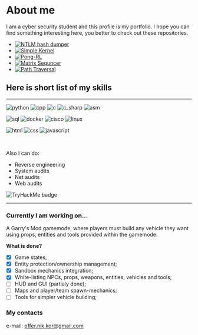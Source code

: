 # About me

I am a cyber security student and this profile is my portfolio. I hope you can find something interesting here, you better to check out these repositories.

- [![NTLM hash dumper](https://img.shields.io/static/v1?label=Repo&message=Hash-Dumper&color=FF4A40)](https://github.com/Retr0-code/hash-dumper)
- [![Simple Kernel](https://img.shields.io/static/v1?label=Repo&message=Simple%20Kernel&color=FF0057)](https://github.com/Retr0-code/Simple-Kernel)
- [![Pong-RL](https://img.shields.io/static/v1?label=Repo&message=Pong-RL&color=7163E0)](https://github.com/Retr0-code/Pong-RL)
- [![Matrix Sequncer](https://img.shields.io/static/v1?label=Repo&message=Matrix%20Sequncer&color=607CF7)](https://github.com/Retr0-code/Matrix-Sequncer)
- [![Path Traversal](https://img.shields.io/static/v1?label=Repo&message=Path%20Trav%20Vulnerability%20in%20IP%20Cameras&color=60AAf7)](https://github.com/Retr0-code/auth-traversal)

## Here is short list of my skills
---

![python](https://img.shields.io/badge/-Python-FFC500?logo=python)
![cpp](https://img.shields.io/badge/-C++-6088FF?logo=c%2b%2b)
![c](https://img.shields.io/badge/-C-60aaf7?logo=c)
![c_sharp](https://img.shields.io/badge/-C%23-FF8501?logo=.net&logoColor=000000)
![asm](https://img.shields.io/badge/-ASM-FF0F1F)

![sql](https://img.shields.io/badge/-SQL-ffffff?logo=MySQL)
![docker](https://img.shields.io/badge/-Docker-444444?logo=Docker)
![cisco](https://img.shields.io/badge/-Cisco-101010?logo=cisco)
![linux](https://img.shields.io/badge/-Linux-000000?logo=linux)

![html](https://img.shields.io/badge/-HTML5-000000?logo=html5)
![css](https://img.shields.io/badge/-CSS3-000000?logo=css3)
![javascript](https://img.shields.io/badge/-JS-000000?logo=javascript)

<br>

Also I can do:
  - Reverse engineering
  - System audits
  - Net audits
  - Web audits

![TryHackMe badge](https://tryhackme-badges.s3.amazonaws.com/Rettr0.png)

---

### Currently I am working on...

A Garry's Mod gamemode, where players must build any vehicle they want using props, entities and tools provided within the gamemode.

**What is done?**

- [x] Game states;
- [x] Entity protection/ownership management;
- [x] Sandbox mechanics integration;
- [x] White-listing NPCs, props, weapons, entities, vehicles and tools;
- [ ] HUD and GUI (partialy done);
- [ ] Maps and player/team spawn-mechanics;
- [ ] Tools for simpler vehicle building;

### My contacts

e-mail: offer.nik.kor@gmail.com
